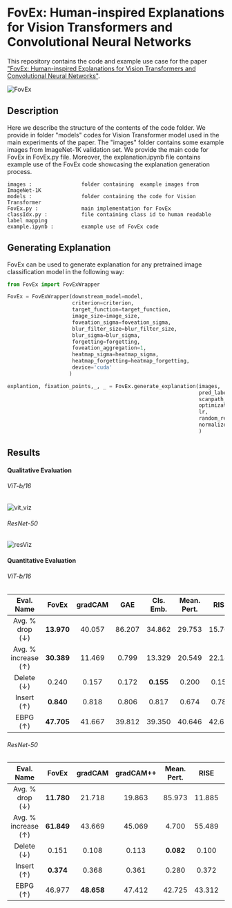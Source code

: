 # FovEx: Human-inspired Explanations for Vision Transformers and Convolutional Neural Networks

This repository contains the code and example use case for the paper ["FovEx: Human-inspired Explanations for Vision Transformers and Convolutional Neural Networks"](https://arxiv.org/abs/2408.02123v1).

![FovEx](https://github.com/user-attachments/assets/50432df7-cc16-44e9-9fc4-faae5888e620)

Description
----------------------
Here we describe the structure of the contents of the code folder. We provide in folder "models" codes for Vision Transformer model used in the main experiments of the paper. The "images" folder contains some example images from ImageNet-1K validation set. We provide the main code for FovEx in FovEx.py file. Moreover, the explanation.ipynb file contains example use of the FovEx code showcasing the explanation generation process.

    images :                folder containing  example images from ImageNet-1K
    models :                folder containing the code for Vision Transformer
    FovEx.py :              main implementation for FovEx
    classIdx.py :           file containing class id to human readable label mapping 
    example.ipynb :         example use of FovEx code

Generating Explanation
----------------------
FovEx can be used to generate explanation for any pretrained image classification model in the following way:
``` python
from FovEx import FovExWrapper

FovEx = FovExWrapper(downstream_model=model,
                     criterion=criterion,
                     target_function=target_function,
                     image_size=image_size,
                     foveation_sigma=foveation_sigma,
                     blur_filter_size=blur_filter_size,
                     blur_sigma=blur_sigma,
                     forgetting=forgetting,
                     foveation_aggregation=1,
                     heatmap_sigma=heatmap_sigma,
                     heatmap_forgetting=heatmap_forgetting,
                     device='cuda'
                    )

explantion, fixation_points,_, _ = FovEx.generate_explanation(images,                                                                                
                                                              pred_labels, 
                                                              scanpath_length, 
                                                              optimization_steps, 
                                                              lr, 
                                                              random_restart,
                                                              normalize_heatmap
                                                              )
```
Results
----------------------
#### Qualitative Evaluation 
###### ViT-b/16
![vit_viz](https://github.com/user-attachments/assets/c099f685-5e41-4031-a5b6-8d33e29dab63)
###### ResNet-50
![resViz](https://github.com/user-attachments/assets/0669c886-f980-4fac-8c13-2df67951e451)

#### Quantitative Evaluation 
###### ViT-b/16
| Eval. Name | FovEx | gradCAM | GAE | Cls. Emb. | Mean. Pert. | RISE | randomCAM |
|:----------:|:-----:|:-------:|:---:|:---------:|:----------:|:----:|:---------:|
|     Avg. % drop (↓)           |  **13.970**    |    40.057     | 86.207    |     34.862    |      29.753     |   15.763   |     80.714      |
|     Avg. % increase (↑)       |   **30.389**   |     11.469    |  0.799    |     13.329    |      20.549     |   22.189   |      1.789     |
|      Delete (↓)               |   0.240        |     0.157     |  0.172    |    **0.155**  |       0.200     |   0.158   |       0.395    |
|     Insert (↑)                |    **0.840**   |    0.818      |  0.806    |     0.817     |       0.674     |   0.782   |        0.682   |
|      EBPG (↑)                 |    **47.705**  |    41.667     |   39.812  |     39.350    |       40.646    |   42.633   |        35.708   |

###### ResNet-50
| Eval. Name | FovEx | gradCAM | gradCAM++  | Mean. Pert. | RISE | randomCAM |
|:----------:|:-----:|:-------:|:---:|:---------:|:----------:|:----:|
|     Avg. % drop (↓)           |  **11.780**    | 21.718    |     19.863    |      85.973     |   11.885   |     61.317      |
|     Avg. % increase (↑)       |   **61.849**   |  43.669   |     45.069    |      4.700      |   55.489   |     16.729     |
|      Delete (↓)               |   0.151        |  0.108    |     0.113     |      **0.082**  |   0.100   |       0.212    |
|     Insert (↑)                |    **0.374**   |  0.368    |     0.361     |       0.280     |   0.372   |        0.287   |
|      EBPG (↑)                 |    46.977      |**48.658** |     47.412    |       42.725    |   43.312   |        38.118   |
